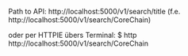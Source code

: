 Path to API: http://localhost:5000/v1/search/title (f.e. http://localhost:5000/v1/search/CoreChain)

oder per HTTPIE übers Terminal: $ http http://localhost:5000/v1/search/CoreChain